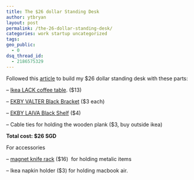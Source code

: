 ```yaml
---
title: The $26 dollar Standing Desk
author: ytbryan
layout: post
permalink: /the-26-dollar-standing-desk/
categories: work startup uncategorized
tags:
geo_public:
  - 0
dsq_thread_id:
  - 2186575329
---
```

Followed this [article][1] to build my $26 dollar standing desk with these parts:

<p style="text-align:left;">
  &#8211; <a href="http://www.ikea.com/sg/en/catalog/products/00193664/">Ikea LACK coffee table</a>. ($13)
</p>

<p style="text-align:left;">
  &#8211; <a href="http://www.ikea.com/sg/en/catalog/products/10181590/#/40167489">EKBY VALTER Black Bracket</a> ($3 each)
</p>

<p style="text-align:left;">
  &#8211; <a href="http://www.ikea.com/sg/en/catalog/products/70178702/">EKBY LAIVA Black Shelf</a> ($4)
</p>

&#8211; Cable ties for holding the wooden plank ($3, buy outside ikea)

**Total cost: $26 SGD**

For accessories

&#8211; [magnet knife rack][2] ($16)  for holding metalic items

&#8211; Ikea napkin holder ($3) for holding macbook air.

 [1]: http://iamnotaprogrammer.com/Ikea-Standing-desk-for-22-dollars.html
 [2]: http://www.ikea.com/sg/en/catalog/products/00202084/
